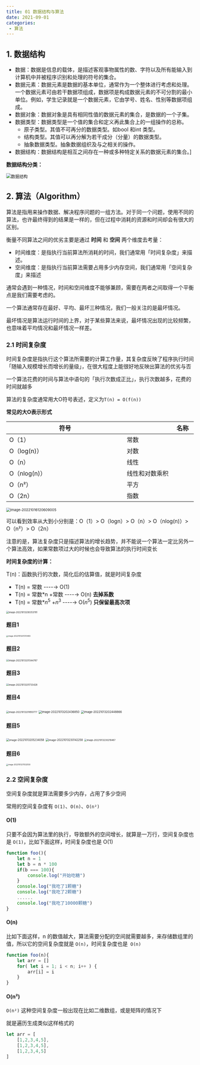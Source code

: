 ```yaml
---
title: 01 数据结构与算法
date: 2021-09-01
categories: 
 - 算法
---
```


## 1. 数据结构

- 数据：数据是信息的载体，是描述客观事物属性的数、字符以及所有能输入到计算机中并被程序识别和处理的符号的集合。
- 数据元素：数据元素是数据的基本单位，通常作为一个整体进行考虑和处理。一个数据元素可由若干数据项组成，数据项是构成数据元素的不可分割的最小单位。例如，学生记录就是一个数据元素，它由学号、姓名、性别等数据项组成。
- 数据对象：数据对象是具有相同性值的数据元素的集合，是数据的一个子集。
- 数据类型：数据类型是一个值的集合和定义再此集合上的一组操作的总称。
   - 原子类型。其值不可再分的数据类型。如bool 和int 类型。
   - 结构类型。其值可以再分解为若干成分（分量）的数据类型。
   - 抽象数据类型。抽象数据组织及与之相关的操作。
- 数据结构：数据结构是相互之间存在一种或多种特定关系的数据元素的集合。]

**数据结构分类：**

<img src="https://could-img.oss-cn-hangzhou.aliyuncs.com/202210161349249.png" alt="数据结构" style="zoom:80%;" />

## 2. 算法（Algorithm）

算法是指用来操作数据、解决程序问题的一组方法。对于同一个问题，使用不同的算法，也许最终得到的结果是一样的，但在过程中消耗的资源和时间却会有很大的区别。

衡量不同算法之间的优劣主要是通过 **时间** 和 **空间** 两个维度去考量：

- 时间维度：是指执行当前算法所消耗的时间，我们通常用「时间复杂度」来描述。
- 空间维度：是指执行当前算法需要占用多少内存空间，我们通常用「空间复杂度」来描述

通常会遇到一种情况，时间和空间维度不能够兼顾，需要在两者之间取得一个平衡点是我们需要考虑的。

一个算法通常存在最好、平均、最坏三种情况，我们一般关注的是最坏情况。

最坏情况是算法运行时间的上界，对于某些算法来说，最坏情况出现的比较频繁，也意味着平均情况和最坏情况一样差。

### 2.1 时间复杂度

时间复杂度是指执行这个算法所需要的计算工作量，其复杂度反映了程序执行时间「随输入规模增长而增长的量级」，在很大程度上能很好地反映出算法的优劣与否

一个算法花费的时间与算法中语句的「执行次数成正比」，执行次数越多，花费的时间就越多

算法的复杂度通常用大O符号表述，定义为`T(n) = O(f(n))`

**常见的大O表示形式**

| <span style="display:inline-block;width:300px">符号 </span>        | <span style="display:inline-block;width:300px">名称    </span>         |
| ------------ | -------------- |
| O（1）       | 常数           |
| O（log(n)）  | 对数           |
| O（n）       | 线性           |
| O（nlog(n)） | 线性和对数乘积 |
| O（n²）      | 平方           |
| O（2n）      | 指数           |

<img src="https://could-img.oss-cn-hangzhou.aliyuncs.com/202210161206148.png" alt="image-20221016120609005" style="zoom: 67%;" />

可以看到效率从大到小分别是：O（1）> O（logn）> O（n）> O（nlog(n)）> O（n²）> O（2n）

注意的是，算法复杂度只是描述算法的增长趋势，并不能说一个算法一定比另外一个算法高效，如果常数项过大的时候也会导致算法的执行时间变长

**时间复杂度的计算：**

T(n)：函数执行的次数，简化后的估算值，就是时间复杂度

- T(n)  =  常数 ----→ O(1)
- T(n)  =  常数*n +常数 ----→ O(n)   **去掉系数**
- T(n)  =  常数*$n^5$ +$n^3$ ----→ O($n^5$)  **只保留最高次项**

<img src="https://could-img.oss-cn-hangzhou.aliyuncs.com/202210132307497.png" alt="image-20221013200353781" style="zoom: 42%;" />



#### 题目1

<img src="https://could-img.oss-cn-hangzhou.aliyuncs.com/202210132306980.png" alt="image-20221013201313483" style="zoom: 33%;" />

#### 题目2 

<img src="https://could-img.oss-cn-hangzhou.aliyuncs.com/202210132306927.png" alt="image-20221013201344767" style="zoom:42%;" />

#### 题目3 

<img src="https://could-img.oss-cn-hangzhou.aliyuncs.com/202210132306007.png" alt="image-20221013201733428" style="zoom:42%;" />

#### 题目4

<img src="https://could-img.oss-cn-hangzhou.aliyuncs.com/202210132306009.png" alt="image-20221013201850777" style="zoom:42%;" />

<img src="https://could-img.oss-cn-hangzhou.aliyuncs.com/202210132306815.png" alt="image-20221013202436850" style="zoom:54%;" />

<img src="https://could-img.oss-cn-hangzhou.aliyuncs.com/202210132306534.png" alt="image-20221013202448866" style="zoom:54%;" />

#### 题目5

<img src="https://could-img.oss-cn-hangzhou.aliyuncs.com/202210132306268.png" alt="image-20221013205234058" style="zoom:50%;" />

<img src="https://could-img.oss-cn-hangzhou.aliyuncs.com/202210132307266.png" alt="image-20221013230142258" style="zoom: 50%;" />



<img src="https://could-img.oss-cn-hangzhou.aliyuncs.com/202210132307183.png" alt="image-20221013230219467" style="zoom:42%;" />

#### 题目6

<img src="https://could-img.oss-cn-hangzhou.aliyuncs.com/202210132307962.png" alt="image-20221013211532559" style="zoom: 33%;" />

### 2.2 空间复杂度

空间复杂度就是算法需要多少内存，占用了多少空间

常用的空间复杂度有 `O(1)`、`O(n)`、`O(n²)`

#### O(1)

只要不会因为算法里的执行，导致额外的空间增长，就算是一万行，空间复杂度也是 `O(1)`，比如下面这样，时间复杂度也是 O(1)

```js
function foo(){
    let n = 1
    let b = n * 100
    if(b === 100){
        console.log("开始吃糖")
    }
    console.log("我吃了1颗糖")
    console.log("我吃了2颗糖")
    ......
    console.log("我吃了10000颗糖")
}
```

#### O(n)

比如下面这样，n 的数值越大，算法需要分配的空间就需要越多，来存储数组里的值，所以它的空间复杂度就是 `O(n)`，时间复杂度也是` O(n)`

```js
function foo(n){
    let arr = []
    for( let i = 1; i < n; i++ ) {
        arr[i] = i
    }
}
```

#### O(n²)

`O(n²)` 这种空间复杂度一般出现在比如二维数组，或是矩阵的情况下

就是遍历生成类似这样格式的

```js
let arr = [
    [1,2,3,4,5],
    [1,2,3,4,5],
    [1,2,3,4,5]
]
```